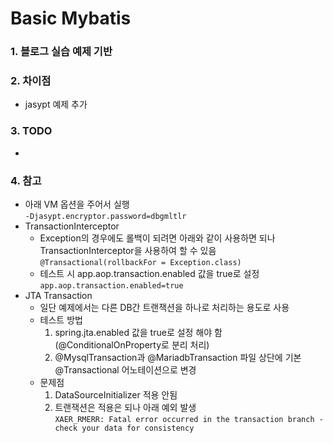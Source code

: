 # Basic Mybatis

### 1. 블로그 실습 예제 기반

### 2. 차이점

- jasypt 예제 추가

### 3. TODO

-

### 4. 참고

- 아래 VM 옵션을 주어서 실행  
  `-Djasypt.encryptor.password=dbgmltlr`
- TransactionInterceptor
  - Exception의 경우에도 롤백이 되려면 아래와 같이 사용하면 되나 TransactionInterceptor을 사용하여 할 수 있음  
    `@Transactional(rollbackFor = Exception.class)`
  - 테스트 시 app.aop.transaction.enabled 값을 true로 설정  
    `app.aop.transaction.enabled=true`
- JTA Transaction
  - 일단 예제에서는 다른 DB간 트랜잭션을 하나로 처리하는 용도로 사용
  - 테스트 방법
    1. spring.jta.enabled 값을 true로 설정 해야 함 (@ConditionalOnProperty로 분리 처리)
    2. @MysqlTransaction과 @MariadbTransaction 파일 상단에 기본 @Transactional 어노테이션으로 변경
  - 문제점
    1. DataSourceInitializer 적용 안됨
    2. 트랜잭션은 적용은 되나 아래 예외 발생  
       `XAER_RMERR: Fatal error occurred in the transaction branch - check your data for consistency`
